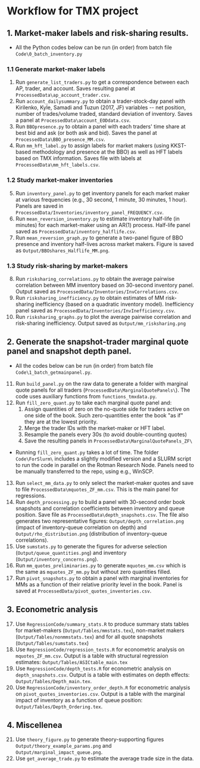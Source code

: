 # Workflow for TMX project


## 1. Market-maker labels and risk-sharing results.

* All the Python codes below can be run (in order) from batch file `Code\0_batch_inventory.py`

### 1.1 Generate market-maker labels

1. Run `generate_list_traders.py` to get a correspondence between each AP, trader, and account. 
   Saves resulting panel at `ProcessedData\ap_account_trader.csv`.
2. Run `account_dailysummary.py` to obtain a trader-stock-day panel with 
   Kirilenko, Kyle, Samadi and Tuzun (2017, JF) variables -- net position, 
   number of trades/volume traded, standard deviation of inventory. Saves a panel at 
   `ProcessedData\account_EODdata.csv`.
3. Run `BBOpresence.py` to obtain a panel with each traders' time share at best bid and ask (or both ask and bid).
   Saves the panel at `ProcessedData\BBO_presence_MM.csv`.
4. Run `mm_hft_label.py` to assign labels for market makers (using KKST-based methodology and presence at the BBO) 
   as well as HFT labels based on TMX information. Saves file with labels at  `ProcessedData\mm_hft_labels.csv`.
   
### 1.2 Study market-maker inventories

5. Run `inventory_panel.py` to get inventory panels for each market maker at various frequencies (e.g., 30 second, 
   1 minute, 30 minutes, 1 hour). Panels are saved in `ProcessedData/Inventories/inventory_panel_FREQUENCY.csv`.
6. Run `mean_reversion_inventory.py` to estimate inventory half-life (in minutes) for each market-maker using an AR(1) 
   process. Half-life panel saved as `ProcessedData/inventory_halflife.csv`.
7. Run `mean_reversion_graph.py` to generate a two-panel figure of BBO presence and inventory half-lives across 
   market makers. Figure is saved as `Output/BBOshares_Halflife_MM.png`.

### 1.3 Study risk-sharing by market-makers
8. Run `risksharing_correlations.py` to obtain the average pairwise correlation between MM inventory 
   based on 30-second inventory panel. Output saved as `ProcessedData/Inventories/InvCorrelations.csv`.
9. Run  `risksharing_inefficiency.py` to obtain estimates of MM risk-sharing inefficiency 
   (based on a quadratic inventory model). Inefficiency panel 
   saved as `ProcessedData/Inventories/InvInefficiency.csv`.
10. Run  `risksharing_graphs.py` to plot the average pairwise correlation and risk-sharing inefficiency. 
    Output saved as `Output/mm_risksharing.png`  
    

## 2. Generate the snapshot-trader marginal quote panel and snapshot depth panel.

* All the codes below can be run (in order) from batch file `Code\1_batch_getmainpanel.py`.

11. Run `build_panel.py` on the raw data to generate a folder with marginal quote panels for all traders 
   (`ProcessedData\MarginalQuotePanels\`). The code uses auxiliary functions from `functions_tmxdata.py`.
12. Run `fill_zero_quant.py` to take each marginal quote panel and:
    1. Assign quantities of zero on the no-quote side for traders active on one side of the book. Such zero-quantities 
       enter the book "as if" they are at the lowest priority.
    2. Merge the trader IDs with the market-maker or HFT label.
    3. Resample the panels every 30s (to avoid double-counting quotes)   
    4. Save the resulting panels in `ProcessedData\MarginalQuotePanels_ZF\`
* Running `fill_zero_quant.py` takes a lot of time. The folder `Code\ForSlurm\` includes a 
  slightly modified version and a SLURM script to run the code in parallel on the Rotman Research Node. 
  Panels need to be manually transferred to the repo, using e.g., WinSCP.
13. Run `select_mm_data.py` to only select the market-maker quotes and save to 
   file `ProcessedData\mquotes_ZF_mm.csv`. This is the main panel for regressions. 
14. Run `depth_processing.py` to build a panel with 30-second order book snapshots and 
   correlation coefficients between inventory and queue position. 
   Save file as `ProcessedData\depth_snapshots.csv`. The file also generates two representative figures: 
    `Output/depth_correlation.png` (impact of inventory-queue correlation on depth) 
    and `Output/rho_distribution.png` (distribution of inventory-queue correlations). 
15. Use `sumstats.py` to generate the figures for adverse selection (`Output/queue_quantities.png`) 
    and inventory (`Output/inventory_concerns.png`).
16. Run `mm_quotes_preliminaries.py` to generate `mquotes_mm.csv` which is the same as `mquotes_ZF_mm.py`
    but without zero quantities filled.
17. Run `pivot_snapshots.py` to obtain a panel with marginal inventories for MMs as a function of 
    their relative priority level in the book. Panel is saved at `ProcessedData/pivot_quotes_inventories.csv`.    
   

## 3. Econometric analysis
17. Use `RegressionCode/summary_stats.R` to produce summary stats tables for market-makers 
    (`Output/Tables/mmstats.tex`), non-market makers (`Output/Tables/nonmmstats.tex`) and for 
    all quote snapshots (`Output/Tables/sumstats.tex`) 
18. Use `RegressionCode/regression_tests.R` for econometric analysis on `mquotes_ZF_mm.csv`. 
   Output is a table with structural regression estimates: `Output/Tables/ASICtable_main.tex`
19. Use `RegressionCode/depth_tests.R` for econometric analysis on `depth_snapshots.csv`.
   Output is a table with estimates on depth effects: `Output/Tables/Depth_main.tex`.
20. Use `RegressionCode/inventory_order_depth.R` for econometric analysis on `pivot_quotes_inventories.csv`.
   Output is a table with the marginal impact of inventory as a function of queue position: 
   `Output/Tables/Depth_Ordering.tex`.

## 4. Miscellenea

21. Use `theory_figure.py` to generate theory-supporting figures `Output/theory_example_params.png` and 
    `Output/marginal_impact_queue.png`.
22. Use  `get_average_trade.py` to estimate the average trade size in the data.


